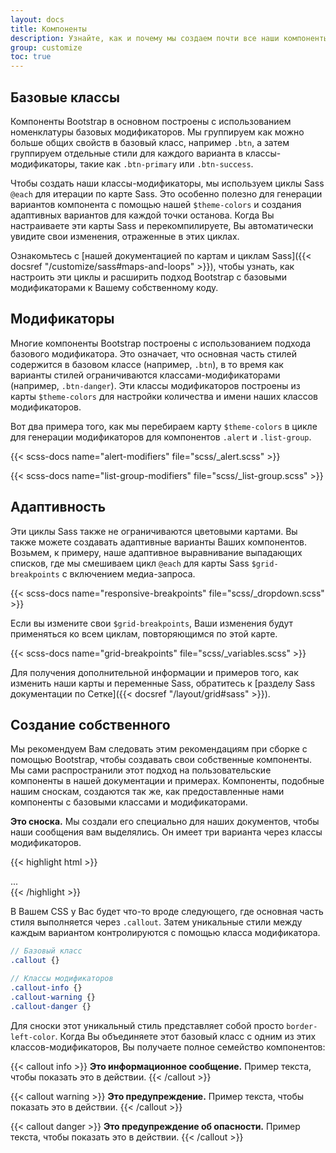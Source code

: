 ```yaml
---
layout: docs
title: Компоненты
description: Узнайте, как и почему мы создаем почти все наши компоненты адаптивно, используя базовые классы и классы-модификаторы.
group: customize
toc: true
---
```


## Базовые классы

Компоненты Bootstrap в основном построены с использованием номенклатуры базовых модификаторов. Мы группируем как можно больше общих свойств в базовый класс, например `.btn`, а затем группируем отдельные стили для каждого варианта в классы-модификаторы, такие как `.btn-primary` или `.btn-success`.

Чтобы создать наши классы-модификаторы, мы используем циклы Sass `@each` для итерации по карте Sass. Это особенно полезно для генерации вариантов компонента с помощью нашей `$theme-colors` и создания адаптивных вариантов для каждой точки останова. Когда Вы настраиваете эти карты Sass и перекомпилируете, Вы автоматически увидите свои изменения, отраженные в этих циклах.

Ознакомьтесь с [нашей документацией по картам и циклам Sass]({{< docsref "/customize/sass#maps-and-loops" >}}), чтобы узнать, как настроить эти циклы и расширить подход Bootstrap с базовыми модификаторами к Вашему собственному коду.

## Модификаторы

Многие компоненты Bootstrap построены с использованием подхода базового модификатора. Это означает, что основная часть стилей содержится в базовом классе (например, `.btn`), в то время как варианты стилей ограничиваются классами-модификаторами (например, `.btn-danger`). Эти классы модификаторов построены из карты `$theme-colors` для настройки количества и имени наших классов модификаторов.

Вот два примера того, как мы перебираем карту `$theme-colors` в цикле для генерации модификаторов для компонентов `.alert` и `.list-group`.

{{< scss-docs name="alert-modifiers" file="scss/_alert.scss" >}}

{{< scss-docs name="list-group-modifiers" file="scss/_list-group.scss" >}}

## Адаптивность

Эти циклы Sass также не ограничиваются цветовыми картами. Вы также можете создавать адаптивные варианты Ваших компонентов. Возьмем, к примеру, наше адаптивное выравнивание выпадающих списков, где мы смешиваем цикл `@each` для карты Sass `$grid-breakpoints` с включением медиа-запроса.

{{< scss-docs name="responsive-breakpoints" file="scss/_dropdown.scss" >}}

Если вы измените свои `$grid-breakpoints`, Ваши изменения будут применяться ко всем циклам, повторяющимся по этой карте.

{{< scss-docs name="grid-breakpoints" file="scss/_variables.scss" >}}

Для получения дополнительной информации и примеров того, как изменить наши карты и переменные Sass, обратитесь к [разделу Sass документации по Сетке]({{< docsref "/layout/grid#sass" >}}).

## Создание собственного

Мы рекомендуем Вам следовать этим рекомендациям при сборке с помощью Bootstrap, чтобы создавать свои собственные компоненты. Мы сами распространили этот подход на пользовательские компоненты в нашей документации и примерах. Компоненты, подобные нашим сноскам, создаются так же, как предоставленные нами компоненты с базовыми классами и модификаторами.

<div class="bd-example">
  <div class="bd-callout my-0">
    <strong>Это сноска.</strong> Мы создали его специально для наших документов, чтобы наши сообщения вам выделялись. Он имеет три варианта через классы модификаторов.
  </div>
</div>

{{< highlight html >}}
<div class="callout">...</div>
{{< /highlight >}}

В Вашем CSS у Вас будет что-то вроде следующего, где основная часть стиля выполняется через `.callout`. Затем уникальные стили между каждым вариантом контролируются с помощью класса модификатора.

```scss
// Базовый класс
.callout {}

// Классы модификаторов
.callout-info {}
.callout-warning {}
.callout-danger {}
```

Для сноски этот уникальный стиль представляет собой просто `border-left-color`. Когда Вы объединяете этот базовый класс с одним из этих классов-модификаторов, Вы получаете полное семейство компонентов:

{{< callout info >}}
**Это информационное сообщение.** Пример текста, чтобы показать это в действии.
{{< /callout >}}

{{< callout warning >}}
**Это предупреждение.** Пример текста, чтобы показать это в действии.
{{< /callout >}}

{{< callout danger >}}
**Это предупреждение об опасности.** Пример текста, чтобы показать это в действии.
{{< /callout >}}
